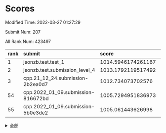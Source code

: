 # Scores

Modified Time: 2022-03-27 01:27:29

Submit Num: 207

All Rank Num: 423497

| rank |               submit               |       score        |       sigma        | pk_num |
| :--- | :--------------------------------- | :----------------- | :----------------- | :----- |
| 1    | jsonzb.test.test_1                 | 1014.5946174261167 | 0.8353031499801254 | 8181   |
| 2    | jsonzb.test.submission_level_4     | 1013.1792119517492 | 0.7910514509848333 | 8184   |
| 3    | cpp.21_12_24.submission-2b2ea0d7   | 1012.734073702576  | 0.8091050285293543 | 8187   |
| 54   | cpp.2022_01_09.submission-816672bd | 1005.7294951836973 | 0.7197660581479707 | 8185   |
| 55   | cpp.2022_01_09.submission-5b0e3de2 | 1005.061443626998  | 0.7251396003623626 | 8182   |


<details>
<summary>全部</summary>

| rank |                 submit                 |       score        |       sigma        | pk_num |
| :--- | :------------------------------------- | :----------------- | :----------------- | :----- |
| 1    | jsonzb.test.test_1                     | 1014.5946174261167 | 0.8353031499801254 | 8181   |
| 2    | jsonzb.test.submission_level_4         | 1013.1792119517492 | 0.7910514509848333 | 8184   |
| 3    | cpp.21_12_24.submission-2b2ea0d7       | 1012.734073702576  | 0.8091050285293543 | 8187   |
| 4    | gobigger.level_3.submission_level_3_21 | 1011.6941930134836 | 0.7651359732738854 | 8187   |
| 5    | gobigger.level_3.submission_level_3_2  | 1011.6936472265558 | 0.7863778102242285 | 8176   |
| 6    | gobigger.level_3.submission_level_3_48 | 1011.6164387819754 | 0.7871538383452802 | 8185   |
| 7    | gobigger.level_3.submission_level_3_30 | 1011.4901253616449 | 0.7824403870380562 | 8178   |
| 8    | gobigger.level_3.submission_level_3_26 | 1011.4684491051339 | 0.7659850108595245 | 8183   |
| 9    | gobigger.level_3.submission_level_3_11 | 1011.4089334832189 | 0.7767757177013995 | 8185   |
| 10   | gobigger.level_3.submission_level_3_5  | 1011.4044899453354 | 0.756275799643369  | 8184   |
| 11   | gobigger.level_3.submission_level_3_39 | 1011.06545528559   | 0.7520628298056576 | 8184   |
| 12   | gobigger.level_3.submission_level_3_19 | 1010.8358598534077 | 0.7620664003087775 | 8180   |
| 13   | gobigger.level_3.submission_level_3_43 | 1010.7792993239159 | 0.7586587161175982 | 8185   |
| 14   | gobigger.level_3.submission_level_3_29 | 1010.7715147755512 | 0.7598391302239217 | 8183   |
| 15   | gobigger.level_3.submission_level_3_31 | 1010.7344712561375 | 0.7778667688923594 | 8185   |
| 16   | gobigger.level_3.submission_level_3_6  | 1010.7088017599311 | 0.7736721004678321 | 8187   |
| 17   | gobigger.level_3.submission_level_3_38 | 1010.5750546218698 | 0.7739740518871574 | 8186   |
| 18   | gobigger.level_3.submission_level_3_35 | 1010.3385604147318 | 0.7523185712620382 | 8185   |
| 19   | gobigger.level_3.submission_level_3_25 | 1010.2868491838586 | 0.7627186687650114 | 8185   |
| 20   | gobigger.level_3.submission_level_3_18 | 1010.2708789080385 | 0.741959965544766  | 8185   |
| 21   | gobigger.level_3.submission_level_3_33 | 1010.2153986611313 | 0.7870731478080647 | 8186   |
| 22   | gobigger.level_3.submission_level_3_13 | 1010.1819246397034 | 0.7532270105470994 | 8184   |
| 23   | gobigger.level_3.submission_level_3_27 | 1010.1003803246826 | 0.7618540581752475 | 8185   |
| 24   | gobigger.level_3.submission_level_3_36 | 1010.0869300786085 | 0.7427496635945415 | 8186   |
| 25   | gobigger.level_3.submission_level_3_15 | 1010.0844845179389 | 0.7693724999532797 | 8185   |
| 26   | gobigger.level_3.submission_level_3_42 | 1010.0036571805347 | 0.7946373642550811 | 8178   |
| 27   | gobigger.level_3.submission_level_3_40 | 1009.947061258397  | 0.7502471592696726 | 8187   |
| 28   | gobigger.level_3.submission_level_3_8  | 1009.9073621948961 | 0.7617083295380707 | 8186   |
| 29   | gobigger.level_3.submission_level_3_32 | 1009.8800241463697 | 0.7609565760925189 | 8182   |
| 30   | gobigger.level_3.submission_level_3_12 | 1009.784654562723  | 0.7621090967045603 | 8185   |
| 31   | gobigger.level_3.submission_level_3_49 | 1009.7608030943686 | 0.7773408878304875 | 8186   |
| 32   | gobigger.level_3.submission_level_3_16 | 1009.6679140318672 | 0.7431369506122029 | 8184   |
| 33   | gobigger.level_3.submission_level_3_0  | 1009.6663736572978 | 0.7542543496122087 | 8182   |
| 34   | gobigger.level_3.submission_level_3_1  | 1009.5919947341284 | 0.7701858730388582 | 8182   |
| 35   | gobigger.level_3.submission_level_3_4  | 1009.578428248987  | 0.7619291415028018 | 8181   |
| 36   | gobigger.level_3.submission_level_3_37 | 1009.5514727627088 | 0.7558287030952392 | 8184   |
| 37   | gobigger.level_3.submission_level_3_45 | 1009.4379392850743 | 0.744401331519121  | 8180   |
| 38   | gobigger.level_3.submission_level_3_17 | 1009.4114426381665 | 0.7506816040047246 | 8181   |
| 39   | gobigger.level_3.submission_level_3_3  | 1009.3829056760886 | 0.7454169088855768 | 8188   |
| 40   | gobigger.level_3.submission_level_3_9  | 1009.3667451753219 | 0.7483181779629026 | 8181   |
| 41   | gobigger.level_3.submission_level_3_10 | 1009.3150288811753 | 0.7503932593540722 | 8184   |
| 42   | gobigger.level_3.submission_level_3_20 | 1009.2920384241664 | 0.7545580968736856 | 8187   |
| 43   | gobigger.level_3.submission_level_3_14 | 1009.2089080149926 | 0.7611648398047236 | 8183   |
| 44   | gobigger.level_3.submission_level_3_44 | 1009.2056447522831 | 0.7540903483263661 | 8182   |
| 45   | gobigger.level_3.submission_level_3_24 | 1009.0926370813067 | 0.7629648264556217 | 8186   |
| 46   | gobigger.level_3.submission_level_3_46 | 1008.8396077537549 | 0.7403627526793158 | 8182   |
| 47   | gobigger.level_3.submission_level_3_47 | 1008.7911086660122 | 0.7555503866209576 | 8184   |
| 48   | gobigger.level_3.submission_level_3_41 | 1008.7488085154182 | 0.7693421841279153 | 8186   |
| 49   | gobigger.level_3.submission_level_3_22 | 1008.7413687391148 | 0.7787381241822633 | 8180   |
| 50   | gobigger.level_3.submission_level_3_7  | 1008.6670944367198 | 0.7528841440303595 | 8188   |
| 51   | gobigger.level_3.submission_level_3_23 | 1008.5395955738635 | 0.7377236578650458 | 8190   |
| 52   | gobigger.level_3.submission_level_3_34 | 1008.4699957678017 | 0.7378086268508042 | 8179   |
| 53   | gobigger.level_3.submission_level_3_28 | 1008.3090739704174 | 0.7303331323698004 | 8183   |
| 54   | cpp.2022_01_09.submission-816672bd     | 1005.7294951836973 | 0.7197660581479707 | 8185   |
| 55   | cpp.2022_01_09.submission-5b0e3de2     | 1005.061443626998  | 0.7251396003623626 | 8182   |
| 56   | gobigger.level_1.submission_level_1_8  | 1004.7254571814698 | 0.7194983113523943 | 8183   |
| 57   | gobigger.level_1.submission_level_1_28 | 1004.654807972333  | 0.731093193135459  | 8184   |
| 58   | gobigger.level_1.submission_level_1_27 | 1004.5327408543843 | 0.7168492388360436 | 8181   |
| 59   | gobigger.level_1.submission_level_1_41 | 1004.5032907610093 | 0.711513140024158  | 8184   |
| 60   | gobigger.level_1.submission_level_1_7  | 1004.4992447320394 | 0.7244810830469796 | 8185   |
| 61   | gobigger.level_1.submission_level_1_1  | 1004.4613728147883 | 0.7178247754427374 | 8182   |
| 62   | gobigger.level_1.submission_level_1_15 | 1004.2054694917473 | 0.7265337040190059 | 8184   |
| 63   | gobigger.level_1.submission_level_1_3  | 1004.0895411896939 | 0.7257285541883123 | 8186   |
| 64   | gobigger.level_1.submission_level_1_35 | 1004.0874058132754 | 0.7169134612580338 | 8187   |
| 65   | gobigger.level_1.submission_level_1_32 | 1004.0795179707818 | 0.711402145776491  | 8186   |
| 66   | gobigger.level_1.submission_level_1_34 | 1004.0111431786924 | 0.7147803233100478 | 8184   |
| 67   | gobigger.level_1.submission_level_1_42 | 1003.9632909465591 | 0.7259892021812498 | 8183   |
| 68   | gobigger.level_1.submission_level_1_20 | 1003.8681216278815 | 0.7219459863882499 | 8185   |
| 69   | gobigger.level_1.submission_level_1_49 | 1003.7442974191339 | 0.7212506849350806 | 8182   |
| 70   | gobigger.level_1.submission_level_1_19 | 1003.6839213560304 | 0.7163867619745716 | 8184   |
| 71   | gobigger.level_1.submission_level_1_13 | 1003.5371652808561 | 0.7144095843541063 | 8186   |
| 72   | gobigger.level_1.submission_level_1_18 | 1003.4832262541821 | 0.7187776678162607 | 8179   |
| 73   | gobigger.level_1.submission_level_1_2  | 1003.3923705752934 | 0.7261095550287168 | 8186   |
| 74   | gobigger.level_1.submission_level_1_22 | 1003.3572173039715 | 0.7187575615958267 | 8180   |
| 75   | gobigger.level_1.submission_level_1_24 | 1003.3425753134967 | 0.7107949716936128 | 8187   |
| 76   | gobigger.level_1.submission_level_1_43 | 1003.3131436635906 | 0.7114876109895952 | 8181   |
| 77   | gobigger.level_1.submission_level_1_14 | 1003.2599306671136 | 0.7081046822435305 | 8179   |
| 78   | gobigger.level_1.submission_level_1_33 | 1003.2554319761144 | 0.7103469035458156 | 8179   |
| 79   | gobigger.level_1.submission_level_1_48 | 1003.2488740964372 | 0.7170607619018494 | 8183   |
| 80   | gobigger.level_1.submission_level_1_47 | 1003.2429373392883 | 0.7045232236234619 | 8186   |
| 81   | gobigger.level_1.submission_level_1_30 | 1003.1868309218454 | 0.7133761484779179 | 8184   |
| 82   | gobigger.level_1.submission_level_1_40 | 1003.1785791655385 | 0.7208826034420047 | 8185   |
| 83   | gobigger.level_1.submission_level_1_21 | 1003.168320361766  | 0.7217301157556956 | 8187   |
| 84   | gobigger.level_1.submission_level_1_4  | 1003.0544944572864 | 0.7102667729531457 | 8183   |
| 85   | gobigger.level_1.submission_level_1_38 | 1002.8831955235803 | 0.7148833442721734 | 8185   |
| 86   | gobigger.level_1.submission_level_1_5  | 1002.8045878748221 | 0.71741457872515   | 8180   |
| 87   | gobigger.level_1.submission_level_1_26 | 1002.7932114309425 | 0.7106355137622649 | 8183   |
| 88   | gobigger.level_1.submission_level_1_29 | 1002.7877254444589 | 0.7073237804090093 | 8189   |
| 89   | gobigger.level_1.submission_level_1_23 | 1002.7579685351219 | 0.7140125805299716 | 8182   |
| 90   | gobigger.level_1.submission_level_1_25 | 1002.7455664125672 | 0.7154454542387165 | 8183   |
| 91   | gobigger.level_1.submission_level_1_31 | 1002.723331496665  | 0.7139058636019273 | 8182   |
| 92   | gobigger.level_1.submission_level_1_10 | 1002.6992822682728 | 0.7180695145564701 | 8183   |
| 93   | gobigger.level_1.submission_level_1_37 | 1002.6863605497996 | 0.716380663555166  | 8183   |
| 94   | gobigger.level_1.submission_level_1_9  | 1002.6295222170089 | 0.7102062887075015 | 8185   |
| 95   | gobigger.level_1.submission_level_1_0  | 1002.5979752536074 | 0.707104758084386  | 8183   |
| 96   | gobigger.level_1.submission_level_1_46 | 1002.5727635404811 | 0.7258023343303012 | 8180   |
| 97   | gobigger.level_1.submission_level_1_36 | 1002.4629060963797 | 0.7242215660748675 | 8177   |
| 98   | gobigger.level_1.submission_level_1_17 | 1002.4446735486819 | 0.711536042200607  | 8182   |
| 99   | gobigger.level_1.submission_level_1_6  | 1002.2867809201292 | 0.7041502107024452 | 8182   |
| 100  | gobigger.level_1.submission_level_1_39 | 1002.2253853463594 | 0.7094315768679293 | 8175   |
| 101  | gobigger.level_1.submission_level_1_11 | 1002.1269485286082 | 0.7113785321179593 | 8180   |
| 102  | gobigger.level_1.submission_level_1_12 | 1002.1017731063004 | 0.719869978123998  | 8183   |
| 103  | gobigger.level_1.submission_level_1_45 | 1002.0918891531004 | 0.7206533227567055 | 8186   |
| 104  | gobigger.level_1.submission_level_1_44 | 1001.9890538090883 | 0.7113280437960094 | 8182   |
| 105  | gobigger.level_1.submission_level_1_16 | 1000.9905551487177 | 0.7092741155559844 | 8185   |
| 106  | gobigger.random.submission_random_20   | 997.72759281212    | 0.710355446199071  | 8180   |
| 107  | gobigger.random.submission_random_19   | 997.4339721386102  | 0.7011610034421797 | 8180   |
| 108  | gobigger.random.submission_random_28   | 997.271402290972   | 0.7120134206960821 | 8184   |
| 109  | gobigger.random.submission_random_5    | 997.0575656523671  | 0.6991085386786917 | 8176   |
| 110  | gobigger.random.submission_random_29   | 997.0466461351504  | 0.7059728272374794 | 8187   |
| 111  | gobigger.random.submission_random_2    | 997.0235016269138  | 0.7080605966487337 | 8184   |
| 112  | gobigger.random.submission_random_27   | 996.8153121806288  | 0.7044882958317821 | 8182   |
| 113  | gobigger.random.submission_random_48   | 996.8067054553484  | 0.7042277346567374 | 8188   |
| 114  | gobigger.random.submission_random_41   | 996.8050255274501  | 0.7090622453643449 | 8195   |
| 115  | gobigger.random.submission_random_11   | 996.7627976123196  | 0.7123927837209441 | 8183   |
| 116  | gobigger.random.submission_random_38   | 996.6910654181372  | 0.7200315783385497 | 8183   |
| 117  | gobigger.random.submission_random_42   | 996.6750606558677  | 0.7111440815428828 | 8184   |
| 118  | gobigger.random.submission_random_43   | 996.5182037047349  | 0.7375404055239094 | 8184   |
| 119  | gobigger.random.submission_random_15   | 996.4110637693421  | 0.7143376570025208 | 8183   |
| 120  | gobigger.random.submission_random_30   | 996.3807529873106  | 0.7091927999817051 | 8186   |
| 121  | gobigger.random.submission_random_35   | 996.3486219609404  | 0.7007136451576035 | 8185   |
| 122  | gobigger.random.submission_random_10   | 996.3264874877219  | 0.7053244232759913 | 8177   |
| 123  | gobigger.random.submission_random_24   | 996.3252347764393  | 0.6982574436134148 | 8180   |
| 124  | gobigger.random.submission_random_13   | 996.3179777234216  | 0.7046821328213669 | 8184   |
| 125  | gobigger.random.submission_random_34   | 996.2463913890674  | 0.709534591583397  | 8183   |
| 126  | gobigger.random.submission_random_44   | 996.2345113865342  | 0.7065092413027384 | 8189   |
| 127  | gobigger.random.submission_random_16   | 996.2262663843171  | 0.7056893459861372 | 8183   |
| 128  | gobigger.random.submission_random_7    | 996.2077311500635  | 0.711952838758695  | 8183   |
| 129  | gobigger.random.submission_random_18   | 996.1781389682831  | 0.7135832891171628 | 8183   |
| 130  | gobigger.random.submission_random_26   | 996.1691353971446  | 0.6958770901616755 | 8188   |
| 131  | gobigger.random.submission_random_36   | 996.1350001256993  | 0.6957283500101498 | 8184   |
| 132  | gobigger.random.submission_random_40   | 996.0233137969904  | 0.7067474648750913 | 8183   |
| 133  | gobigger.random.submission_random_37   | 995.9979849120189  | 0.7141432062591239 | 8185   |
| 134  | gobigger.random.submission_random_45   | 995.9734025785214  | 0.7060752759731397 | 8184   |
| 135  | gobigger.random.submission_random_17   | 995.9682587216638  | 0.7123552697643252 | 8184   |
| 136  | gobigger.random.submission_random_21   | 995.9554926425526  | 0.704940241070087  | 8182   |
| 137  | gobigger.random.submission_random_4    | 995.9548963946515  | 0.6946515971428376 | 8188   |
| 138  | gobigger.random.submission_random_6    | 995.9244880296455  | 0.7131649960542691 | 8184   |
| 139  | gobigger.random.submission_random_12   | 995.9184182918527  | 0.7012837037960897 | 8181   |
| 140  | gobigger.random.submission_random_47   | 995.8323048668884  | 0.7134632480563978 | 8183   |
| 141  | gobigger.random.submission_random_31   | 995.756274436112   | 0.7198572676059459 | 8181   |
| 142  | gobigger.random.submission_random_14   | 995.7127212092437  | 0.7172860336066897 | 8184   |
| 143  | gobigger.random.submission_random_39   | 995.4346498526456  | 0.7043026039400795 | 8181   |
| 144  | gobigger.random.submission_random_33   | 995.3692888477925  | 0.71839751706921   | 8184   |
| 145  | gobigger.random.submission_random_9    | 995.1647903626471  | 0.7097801630391303 | 8184   |
| 146  | gobigger.random.submission_random_3    | 995.0970515905136  | 0.7266147655382543 | 8182   |
| 147  | gobigger.random.submission_random_25   | 995.0678452668028  | 0.727290680969079  | 8189   |
| 148  | gobigger.random.submission_random_23   | 995.0284339802619  | 0.7083782174081988 | 8187   |
| 149  | gobigger.random.submission_random_8    | 994.8952646969929  | 0.7084606213572163 | 8185   |
| 150  | gobigger.random.submission_random_0    | 994.7105390113932  | 0.7130693168107269 | 8183   |
| 151  | gobigger.random.submission_random_49   | 994.6670021866187  | 0.7289627057159656 | 8183   |
| 152  | gobigger.random.submission_random_32   | 994.6433851687406  | 0.7248412001505296 | 8182   |
| 153  | gobigger.random.submission_random_46   | 994.5950447375716  | 0.7061592266781489 | 8187   |
| 154  | gobigger.random.submission_random_1    | 994.5333752772616  | 0.7082098354219631 | 8185   |
| 155  | gobigger.random.submission_random_22   | 994.062289473875   | 0.7164936167869825 | 8183   |
| 156  | gobigger.level_2.submission_level_2_22 | 994.0544418233573  | 0.7340505626245968 | 8184   |
| 157  | gobigger.level_2.submission_level_2_18 | 993.9897946625355  | 0.7389054692855449 | 8186   |
| 158  | gobigger.level_2.submission_level_2_29 | 993.8654313025836  | 0.7392269517319122 | 8182   |
| 159  | gobigger.level_2.submission_level_2_43 | 993.8510608750476  | 0.7402315391696684 | 8182   |
| 160  | gobigger.level_2.submission_level_2_1  | 993.6292411915548  | 0.734444199935565  | 8183   |
| 161  | gobigger.level_2.submission_level_2_15 | 993.5947116369712  | 0.7351902621678419 | 8184   |
| 162  | gobigger.level_2.submission_level_2_38 | 993.5861142598877  | 0.730942450074616  | 8183   |
| 163  | gobigger.level_2.submission_level_2_41 | 993.4693628433859  | 0.7326941443474951 | 8179   |
| 164  | gobigger.level_2.submission_level_2_32 | 993.3418432666114  | 0.7517040331642585 | 8178   |
| 165  | gobigger.level_2.submission_level_2_17 | 993.2555688127601  | 0.7473244398230925 | 8185   |
| 166  | gobigger.level_2.submission_level_2_30 | 993.1182650678234  | 0.7327554688178882 | 8188   |
| 167  | gobigger.level_2.submission_level_2_47 | 992.9871596691788  | 0.7267017824300166 | 8186   |
| 168  | gobigger.level_2.submission_level_2_12 | 992.9767592803629  | 0.7315307623364575 | 8182   |
| 169  | gobigger.level_2.submission_level_2_19 | 992.9433708246718  | 0.7539542847544232 | 8183   |
| 170  | gobigger.level_2.submission_level_2_9  | 992.825445178744   | 0.737758691625635  | 8184   |
| 171  | gobigger.level_2.submission_level_2_27 | 992.8173948990265  | 0.7513107837717692 | 8183   |
| 172  | gobigger.level_2.submission_level_2_5  | 992.787830528502   | 0.7545055849511757 | 8187   |
| 173  | gobigger.level_2.submission_level_2_28 | 992.6626908728508  | 0.7276300142582651 | 8185   |
| 174  | gobigger.level_2.submission_level_2_33 | 992.6597269297908  | 0.7555437365356248 | 8184   |
| 175  | gobigger.level_2.submission_level_2_20 | 992.5945946194101  | 0.7404093835267762 | 8186   |
| 176  | gobigger.level_2.submission_level_2_4  | 992.5375055785362  | 0.7637555218734214 | 8182   |
| 177  | gobigger.level_2.submission_level_2_37 | 992.4016857028846  | 0.7448907343230389 | 8180   |
| 178  | gobigger.level_2.submission_level_2_8  | 992.3920847593025  | 0.7619482916826911 | 8181   |
| 179  | gobigger.level_2.submission_level_2_25 | 992.1840598307243  | 0.7554895444250055 | 8185   |
| 180  | gobigger.level_2.submission_level_2_3  | 992.1832017739691  | 0.7458156147018024 | 8178   |
| 181  | gobigger.level_2.submission_level_2_11 | 992.0622450811966  | 0.766451896452381  | 8187   |
| 182  | gobigger.level_2.submission_level_2_10 | 991.9900270354308  | 0.7307994846768615 | 8183   |
| 183  | gobigger.level_2.submission_level_2_39 | 991.8722574635161  | 0.7438527803454363 | 8180   |
| 184  | gobigger.level_2.submission_level_2_26 | 991.8369813685996  | 0.7415556895232499 | 8187   |
| 185  | gobigger.level_2.submission_level_2_23 | 991.8365664206059  | 0.7412617260326173 | 8186   |
| 186  | gobigger.level_2.submission_level_2_42 | 991.7919714916479  | 0.7440676817830497 | 8178   |
| 187  | gobigger.level_2.submission_level_2_45 | 991.6651626878638  | 0.7595411884466713 | 8182   |
| 188  | gobigger.level_2.submission_level_2_0  | 991.6172387623775  | 0.7466615998451575 | 8185   |
| 189  | gobigger.level_2.submission_level_2_31 | 991.5365451386523  | 0.7481267876486821 | 8184   |
| 190  | gobigger.level_2.submission_level_2_40 | 991.5081201249862  | 0.731528982870359  | 8184   |
| 191  | gobigger.level_2.submission_level_2_2  | 991.4799353935332  | 0.753132602385955  | 8184   |
| 192  | gobigger.level_2.submission_level_2_13 | 991.440182650008   | 0.7527764799891236 | 8182   |
| 193  | gobigger.level_2.submission_level_2_24 | 991.4386440920945  | 0.7436600990501144 | 8188   |
| 194  | gobigger.level_2.submission_level_2_44 | 991.4015598844809  | 0.7445547074809432 | 8183   |
| 195  | gobigger.level_2.submission_level_2_49 | 991.2793143249797  | 0.755188100063713  | 8181   |
| 196  | gobigger.level_2.submission_level_2_14 | 991.2316025051815  | 0.7626841793009446 | 8180   |
| 197  | gobigger.level_2.submission_level_2_36 | 991.1823506272457  | 0.7366238876302025 | 8185   |
| 198  | gobigger.level_2.submission_level_2_6  | 991.1649015195469  | 0.74279904212214   | 8186   |
| 199  | gobigger.level_2.submission_level_2_35 | 991.1608189331904  | 0.7487742772016922 | 8181   |
| 200  | gobigger.level_2.submission_level_2_48 | 991.1367854766124  | 0.7326039908935954 | 8183   |
| 201  | gobigger.level_2.submission_level_2_46 | 990.9879793029086  | 0.756324105606968  | 8183   |
| 202  | gobigger.level_2.submission_level_2_16 | 990.7571865002408  | 0.7579112920854308 | 8189   |
| 203  | gobigger.level_2.submission_level_2_34 | 990.5550273248119  | 0.7739353872478227 | 8186   |
| 204  | gobigger.level_2.submission_level_2_7  | 989.9220827178835  | 0.7769880089633454 | 8182   |
| 205  | gobigger.level_2.submission_level_2_21 | 989.9108256954007  | 0.7945278408943887 | 8180   |
| 206  | gobigger.none.submission_none_0        | 977.7832860862147  | 1.2900807726355843 | 8183   |
| 207  | gobigger.none.submission_none_1        | 976.874146771677   | 1.4361076107165713 | 8183   |

</details>